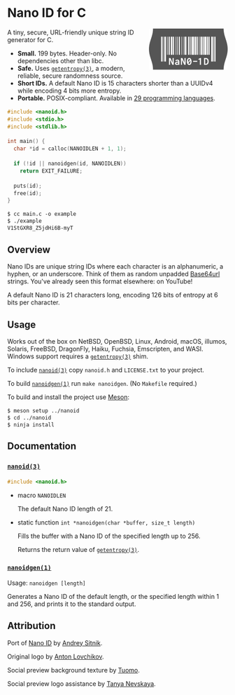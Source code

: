# Nano ID for C

<img src="logo.svg" align="right" alt="Logo" width="180" height="94">

A tiny, secure, URL-friendly unique string ID generator for C.

- **Small.** 199 bytes. Header-only. No dependencies other than libc.
- **Safe.** Uses [`getentropy(3)`][], a modern, reliable, secure randomness source.
- **Short IDs.** A default Nano ID is 15 characters shorter than a UUIDv4 while
  encoding 4 bits more entropy.
- **Portable.** POSIX-compliant. Available in [29 programming languages][ports].

```c
#include <nanoid.h>
#include <stdio.h>
#include <stdlib.h>

int main() {
  char *id = calloc(NANOIDLEN + 1, 1);

  if (!id || nanoidgen(id, NANOIDLEN))
    return EXIT_FAILURE;

  puts(id);
  free(id);
}
```

```
$ cc main.c -o example
$ ./example
V1StGXR8_Z5jdHi6B-myT
```

[ports]: https://github.com/ai/nanoid#other-programming-languages

## Overview

Nano IDs are unique string IDs where each character is an alphanumeric, a
hyphen, or an underscore. Think of them as random unpadded [Base64url][]
strings. You've already seen this format elsewhere: on YouTube!

A default Nano ID is 21 characters long, encoding 126 bits of entropy at 6 bits
per character.

[Base64url]: https://datatracker.ietf.org/doc/html/rfc4648#section-5

## Usage

Works out of the box on NetBSD, OpenBSD, Linux, Android, macOS, illumos,
Solaris, FreeBSD, DragonFly, Haiku, Fuchsia, Emscripten, and WASI. Windows
support requires a [`getentropy(3)`][] shim.

To include [`nanoid(3)`][] copy `nanoid.h` and `LICENSE.txt` to your project.

To build [`nanoidgen(1)`][] run `make nanoidgen`. (No `Makefile` required.)

To build and install the project use [Meson][]:

```
$ meson setup ../nanoid
$ cd ../nanoid
$ ninja install
```

[Meson]: https://meson.build

## Documentation

### [`nanoid(3)`][]

```c
#include <nanoid.h>
```

- macro `NANOIDLEN`

  The default Nano ID length of 21.

- static function `int *nanoidgen(char *buffer, size_t length)`

  Fills the buffer with a Nano ID of the specified length up to 256.

  Returns the return value of [`getentropy(3)`][].

### [`nanoidgen(1)`][]

Usage: `nanoidgen [length]`

Generates a Nano ID of the default length, or the specified length within 1 and
256, and prints it to the standard output.

[`getentropy(3)`]: https://pubs.opengroup.org/onlinepubs/9799919799/functions/getentropy.html
[`nanoid(3)`]: https://lukateras.github.io/nanoid.h/nanoid.3.html
[`nanoidgen(1)`]: https://lukateras.github.io/nanoid.h/nanoidgen.1.html

## Attribution

Port of [Nano ID](https://github.com/ai/nanoid) by [Andrey Sitnik](https://sitnik.ru).

Original logo by [Anton Lovchikov](https://github.com/antiflasher).

Social preview background texture by [Tuomo](https://x.com/tuomodesign).

Social preview logo assistance by [Tanya Nevskaya](https://github.com/unparalloser).

